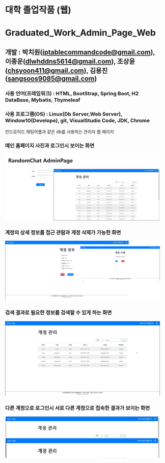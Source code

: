 # 대학 졸업작품 (웹)
# Graduated_Work_Admin_Page_Web
## 개발 : 박치원(iptablecommandcode@gmail.com), 이종운(dlwhddns5614@gmail.com), 조상윤(chsyoon411@gmail.com), 김용진(sangsoos9085@gmail.com)
### 사용 언어(프레임워크) : HTML, BootStrap, Spring Boot, H2 DataBase, Mybatis, Thymeleaf
### 사용 프로그램(OS) : Linux(Db Server,Web Server), Window10(Develope), git, VisualStudio Code, JDK, Chrome



안드로이드 채팅어플과 같은 db를 사용하는 관리자 웹 페이지

### 메인 홈페이지 사진과 로그인시 보이는 화면
![메인 로그인](main.GIF)

### 계정의 상세 정보를 접근 관람과 계정 삭제가 가능한 화면
![계정 제어](account.GIF)

### 검색 결과로 필요한 정보를 검색할 수 있게 하는 화면
![검색 결과](search.GIF)

### 다른 계정으로 로그인시 서로 다른 계정으로 접속한 결과가 보이는 화면
![다른 계정 로그인](other_account.GIF)

